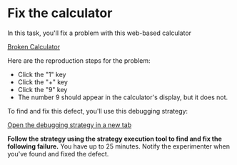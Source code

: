 # Fix the calculator

In this task, you'll fix a problem with this web-based calculator

[Broken Calculator](https://codepen.io/andyjko/pen/wPoLmB?editors=0010)

Here are the reproduction steps for the problem:

* Click the "1" key
* Click the "+" key
* Click the "9" key
* The number 9 should appear in the calculator's display, but it does not.

To find and fix this defect, you'll use this debugging strategy:

[Open the debugging strategy in a new tab](placeholder)

**Follow the strategy using the strategy execution tool to find and fix the following failure.** You have up to 25 minutes. Notify the experimenter when you've found and fixed the defect.
